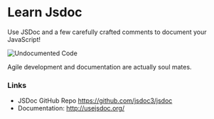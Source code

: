 Learn Jsdoc
===========

Use JSDoc and a few carefully crafted comments to document your JavaScript! 

![Undocumented Code](http://i.stack.imgur.com/XtRz6.gif "Undocumented")

Agile development and documentation are actually soul mates.


### Links

- JSDoc GitHub Repo https://github.com/jsdoc3/jsdoc
- Documentation: http://usejsdoc.org/